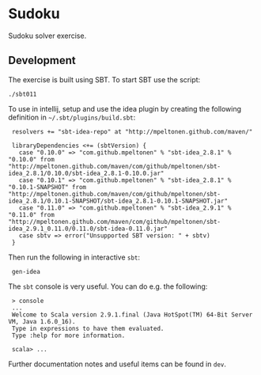 Sudoku
======
Sudoku solver exercise.



Development
-----------
The exercise is built using SBT. To start SBT use
the script:

    ./sbt011

 To use in intellij, setup and use the idea plugin by creating the
 following definition in `~/.sbt/plugins/build.sbt`:

     resolvers += "sbt-idea-repo" at "http://mpeltonen.github.com/maven/"

     libraryDependencies <+= (sbtVersion) {
       case "0.10.0" => "com.github.mpeltonen" % "sbt-idea_2.8.1" % "0.10.0" from "http://mpeltonen.github.com/maven/com/github/mpeltonen/sbt-idea_2.8.1/0.10.0/sbt-idea_2.8.1-0.10.0.jar"
       case "0.10.1" => "com.github.mpeltonen" % "sbt-idea_2.8.1" % "0.10.1-SNAPSHOT" from "http://mpeltonen.github.com/maven/com/github/mpeltonen/sbt-idea_2.8.1/0.10.1-SNAPSHOT/sbt-idea_2.8.1-0.10.1-SNAPSHOT.jar"
       case "0.11.0" => "com.github.mpeltonen" % "sbt-idea_2.9.1" % "0.11.0" from "http://mpeltonen.github.com/maven/com/github/mpeltonen/sbt-idea_2.9.1_0.11.0/0.11.0/sbt-idea-0.11.0.jar"
       case sbtv => error("Unsupported SBT version: " + sbtv)
     }


 Then run the following in interactive `sbt`:

     gen-idea

 The `sbt` console is very useful. You can do e.g. the following:

     > console
     ...
     Welcome to Scala version 2.9.1.final (Java HotSpot(TM) 64-Bit Server VM, Java 1.6.0_16).
     Type in expressions to have them evaluated.
     Type :help for more information.

     scala> ...

 Further documentation notes and useful items can be found in `dev`.





[sbt]: http://books.google.com/p/simple-build-tool/
[scalariform]: http://github.com/olim7t/sbt-scalariform
[markdown]: http://daringfireball.net/projects/markdown
